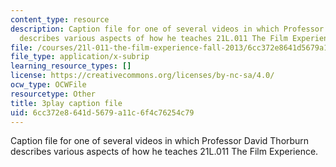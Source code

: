 ```yaml
---
content_type: resource
description: Caption file for one of several videos in which Professor David Thorburn
  describes various aspects of how he teaches 21L.011 The Film Experience.
file: /courses/21l-011-the-film-experience-fall-2013/6cc372e8641d5679a11c6f4c76254c79_kvbLY2mQW1k.vtt
file_type: application/x-subrip
learning_resource_types: []
license: https://creativecommons.org/licenses/by-nc-sa/4.0/
ocw_type: OCWFile
resourcetype: Other
title: 3play caption file
uid: 6cc372e8-641d-5679-a11c-6f4c76254c79
---
```

Caption file for one of several videos in which Professor David Thorburn describes various aspects of how he teaches 21L.011 The Film Experience.